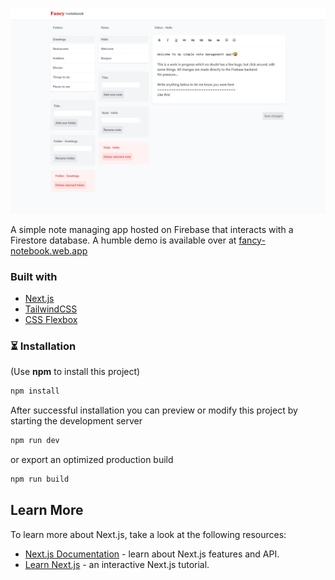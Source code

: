 [![Project Banner](https://github.com/seezmash/readme-images/blob/main/fancy-notebook.png)](https://fancy-notebook.web.app/)

A simple note managing app hosted on Firebase that interacts with a Firestore database.
A humble demo is available over at [fancy-notebook.web.app](https://fancy-notebook.web.app/)

### Built with

- [Next.js](https://nextjs.org/)
- [TailwindCSS](https://tailwindcss.com/)
- [CSS Flexbox](https://www.w3schools.com/css/css3_flexbox.asp)

### ⏳ Installation

(Use **npm** to install this project)

```bash
npm install
```

After successful installation you can preview or modify this project by starting the development server

```bash
npm run dev
```

or export an optimized production build

```bash
npm run build
```

## Learn More

To learn more about Next.js, take a look at the following resources:

- [Next.js Documentation](https://nextjs.org/docs) - learn about Next.js features and API.
- [Learn Next.js](https://nextjs.org/learn) - an interactive Next.js tutorial.